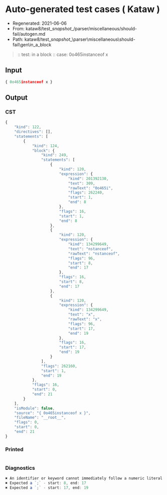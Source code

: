 # Auto-generated test cases ( Kataw )
- Regenerated: 2021-06-06
- From: kataw8/test\__snapshot__/parser/miscellaneous/should-fail/autogen.md
- Path: kataw8/test\__snapshot__\parser\miscellaneous\should-fail\gen\in_a_block
> :: test: in a block
> :: case: 0o465instanceof x
## Input

`````js
{ 0o465instanceof x }
`````
## Output

### CST

```javascript
{
    "kind": 122,
    "directives": [],
    "statements": [
        {
            "kind": 124,
            "block": {
                "kind": 249,
                "statements": [
                    {
                        "kind": 120,
                        "expression": {
                            "kind": 201392130,
                            "text": 309,
                            "rawText": "0o465i",
                            "flags": 262240,
                            "start": 1,
                            "end": 8
                        },
                        "flags": 16,
                        "start": 1,
                        "end": 8
                    },
                    {
                        "kind": 120,
                        "expression": {
                            "kind": 134299649,
                            "text": "nstanceof",
                            "rawText": "nstanceof",
                            "flags": 96,
                            "start": 8,
                            "end": 17
                        },
                        "flags": 16,
                        "start": 8,
                        "end": 17
                    },
                    {
                        "kind": 120,
                        "expression": {
                            "kind": 134299649,
                            "text": "x",
                            "rawText": "x",
                            "flags": 96,
                            "start": 17,
                            "end": 19
                        },
                        "flags": 16,
                        "start": 17,
                        "end": 19
                    }
                ],
                "flags": 262160,
                "start": 1,
                "end": 19
            },
            "flags": 16,
            "start": 0,
            "end": 21
        }
    ],
    "isModule": false,
    "source": "{ 0o465instanceof x }",
    "fileName": "__root__",
    "flags": 0,
    "start": 0,
    "end": 21
}
```

### Printed

```javascript

```

### Diagnostics

```javascript
✖ An identifier or keyword cannot immediately follow a numeric literal - start: 1, end: 7
✖ Expected a `;` - start: 8, end: 17
✖ Expected a `;` - start: 17, end: 19

```

